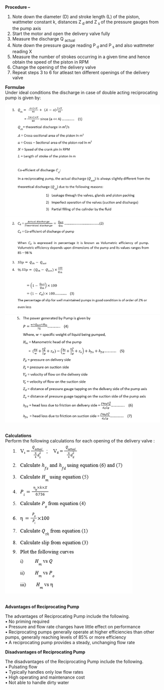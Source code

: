 <b>Procedure – </b><br>

1. Note down the diameter (D) and stroke length (L) of the piston, wattmeter constant k, distances Z<sub> d </sub> and Z<sub> s </sub> of the pressure gauges from the pump axis<br>
2. Start the motor and open the delivery valve fully<br>
3. Measure the discharge Q <sub> actual </sub><br>
4. Note down the pressure gauge reading P<sub> d </sub> and P<sub> s </sub> and also wattmeter reading X<br>
5. Measure the number of strokes occurring in a given time and hence obtain the speed of the piston in RPM<br>
6. Change the opening of the delivery valve<br>
7. Repeat steps 3 to 6 for atleast ten different openings of the delivery valve<br> 

<b>Formulae </b><br>
Under ideal conditions the discharge in case of double acting reciprocating pump is given by:<br>
<!-- 1. Q<sub>th</sub>= ALN/60 – (A – a)LN/60<br>
= 2ALN/60 since (a << A) ......(1)<br>
Q<sub> th </sub> = theoretical discharge<br>
A = Cross-sectional area of the piston<br>
a = Cross – Sectional area of the piston rod<br>
N = Speed of the crank pin in RPM<br>
L = Length of stroke of the piston<br>
Co-efficient of discharge (C <sub> d </sub>):<br>
In a reciprocating pump, the actual discharge (Q<sub> act </sub>) is always slightly different from the theoretical discharge (Qth) due to the following reasons:<br>
(1) Leakage through the valves, glands and piston packing<br>
(2) Imperfect operation of the valves (suction and discharge)<br>
(3) Partial filing of the cylinder by the fluid<br>
2. C <sub> d </sub> = Actual discharge/Theoretical discharge = Q<sub> act </sub> / Q<sub> th </sub> ………….. (2)<br>
C <sub> d </sub> = Co-efficient of discharge of pump<br>
When C <sub> d </sub> is expressed in percentage it is known as Volumetric efficiency of pump. Volumetric efficiency depends upon dimensions of the pump and its values ranges from 85 – 98 %<br/>
3. Slip = Q <sub> th </sub> – Q <sub> act </sub> <br/>
% Slip = (Q <sub> th </sub> – Q <sub> act </sub>) *100/ Q <sub> th </sub> <br/> 
= (1 - Q <sub> act </sub>/Q <sub> th </sub>) *100 <br/>
= (1- C <sub> d </sub>)*100 .....(3) <br/>
The percentage of slip for well maintained pumps in good condition is of order of 2% or even less<br>
4. The power generated by Pump is given by<br/>
P = wQ<sub> act </sub> H <sub> m </sub> /75 …………..    (4)<br/>
Where, w = specific weight of liquid being pumped,<br>
Hm = Manometric head of the pump = …………..    (5)<br>
P<sub> d </sub> = pressure on delivery side<br>
P<sub> s </sub> = pressure on suction side<br>
V<sub> d </sub> = velocity of flow on the delivery side<br>
V<sub> s </sub> = velocity of flow on the suction side<br>
Z<sub> d </sub> = distance of pressure guage tapping on the delivery side of the pump axis<br>
Z<sub> s </sub> = distance of pressure guage tapping on the suction side of the pump axis<br>
H<sub> fd </sub> = head loss due to friction on delivery side = …………..    (6)<br>
H<sub> fs </sub> = head loss due to friction on suction side = …………..    (7)<br>
F = friction factor<br>
d<sub> d </sub> = Diameter of delivery pipe<br>
d<sub> s </sub> = Diameter of suction pipe<br><br> -->
<img src="images/formula_1.PNG"><br>
<img src="images/formula_2.PNG"><br>
<img src="images/imagep1a.png"><br><br>

<b>Calculations</b><br>
Perform the following calculations for each opening of the delivery valve : <br>
<img src="images/calculation.png"><br><br>

<!-- <b>Observations - </b><br>

1. Diameter of the piston, D = …………..<br>
2. Stroke length of the piston, L = ………….<br>
3. Wattmeter constant, k = …………….<br>
4. Diameter of delivery Pipe, d<sub> d </sub> = ………….<br>
5. Diameter of suction Pipe, d<sub> s </sub> = ……………<br>
6. Distance of pressure gauge tapping on the delivery side of the pump axis, Z<sub> d </sub> = …………..<br>
7. Distance of pressure gauge tapping on the suction side of the pump axis, Z<sub> s </sub> = …………….<br>

<img src="images/Screenshot 2023-05-19 095417.jpg" alt="images/Screenshot 2023-05-19 095417.jpg" class="center"><br>

<b> 8.4 Graphs </b> <br>

Plot the following curves <br>
(1)	Speed Vs. <br>
(2)	Speed Vs. <br>
(3)	Speed Vs.<br> -->

<b>Advantages of Reciprocating Pump</b><br>

The advantages of Reciprocating Pump include the following.<br>
•	No priming required<br>
•	Pressure and flow rate changes have little effect on performance<br>
•	Reciprocating pumps generally operate at higher efficiencies than other pumps, generally reaching levels of 85% or more efficiency<br>
•	A reciprocating pump provides a steady, unchanging flow rate<br>

<b>Disadvantages of Reciprocating Pump</b><br>

The disadvantages of the Reciprocating Pump include the following.<br>
•	Pulsating flow<br>
•	Typically handles only low flow rates<br>
•	High operating and maintenance cost<br>
•	Not able to handle dirty water<br>
